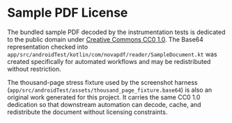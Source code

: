 # Sample PDF License

The bundled sample PDF decoded by the instrumentation tests is dedicated to the public domain under [Creative Commons CC0 1.0](https://creativecommons.org/publicdomain/zero/1.0/). The Base64 representation checked into `app/src/androidTest/kotlin/com/novapdf/reader/SampleDocument.kt` was created specifically for automated workflows and may be redistributed without restriction.

The thousand-page stress fixture used by the screenshot harness (`app/src/androidTest/assets/thousand_page_fixture.base64`) is also an original work generated for this project. It carries the same CC0 1.0 dedication so that downstream automation can decode, cache, and redistribute the document without licensing constraints.
